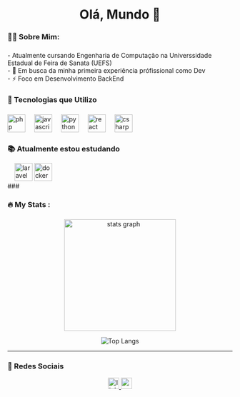 
<h1 align="center">Olá, Mundo  👋</h1>

###

<h3 align="left">👩‍💻  Sobre Mim:</h3>

###

<p align="left">- Atualmente cursando Engenharia de Computação na Universsidade Estadual de Feira de Sanata (UEFS) <br>- 🔭 Em busca da minha primeira experiência prófissional como Dev <br>- ⚡ Foco em Desenvolvimento BackEnd</p>

###

<h3 align="left">🚀 Tecnologias que Utilizo</h3>

###

<div align="left">

  <img src="https://cdn.jsdelivr.net/gh/devicons/devicon/icons/php/php-original.svg" height="40" alt="php logo"  />
  <img width="12" />
  <img src="https://cdn.jsdelivr.net/gh/devicons/devicon/icons/javascript/javascript-original.svg" height="40" alt="javascript logo"  />
  <img width="12" />
  <img src="https://cdn.jsdelivr.net/gh/devicons/devicon/icons/python/python-original.svg" height="40" alt="python logo"  />
  <img width="12" />
  <img src="https://cdn.jsdelivr.net/gh/devicons/devicon/icons/react/react-original.svg" height="40" alt="react logo"  />
   <img width="12" />
  <img src="https://cdn.jsdelivr.net/gh/devicons/devicon/icons/csharp/csharp-original.svg" height="40" alt="csharp logo"  />
</div>

###

###

<h3 align="left"> 📚 Atualmente estou estudando</h3>

<div align="left">
  <img width="12" />
  <img src="https://cdn.jsdelivr.net/gh/devicons/devicon/icons/laravel/laravel-original.svg" height="40" alt="laravel logo"  />
   <img src="https://cdn.jsdelivr.net/gh/devicons/devicon/icons/docker/docker-plain-wordmark.svg" height="40" alt="docker logo"  />
  <img width="12" />
</div>
###
<h3 align="left">🔥   My Stats :</h3>

###

<div align="center">
  <img src="https://github-readme-stats.vercel.app/api?username=tamillycosta&hide_title=false&hide_rank=false&show_icons=true&include_all_commits=true&count_private=true&disable_animations=false&theme=dracula&locale=en&hide_border=false&order=1" height="250" alt="stats graph"  />


![Top Langs](https://github-readme-stats.vercel.app/api/top-langs/?username=tamillycosta&layout=compact&hide=html,css,hack&theme=dracula)


---
</div>




### 📱 Redes Sociais

<div align="center">
  <a href="https://www.linkedin.com/in/tamilly-cerqueira-087972325/" target="_blank">
    <img src="https://img.shields.io/static/v1?message=LinkedIn&logo=linkedin&label=&color=0077B5&logoColor=white&labelColor=&style=for-the-badge" height="25" alt="linkedin logo" />
  </a>

  
  <a href="tamillycosta899@gmail.com" target="_blank">
    <img src="https://img.shields.io/static/v1?message=Gmail&logo=gmail&label=&color=D14836&logoColor=white&labelColor=&style=for-the-badge" height="25" alt="gmail logo" />
  </a>
</div>


